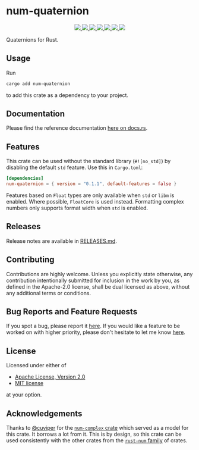 # num-quaternion

<p align="center">
  <a href="https://github.com/ralphtandetzky/num-quaternion/actions">
    <img src="https://img.shields.io/github/actions/workflow/status/ralphtandetzky/num-quaternion/cargo_build_and_test.yml?branch=master" />
  </a>
  <a href="https://docs.rs/num-quaternion/latest/num-quaternion/">
    <img src="https://img.shields.io/docsrs/num-quaternion" />
  </a>
  <a href="https://crates.io/crates/num-quaternion">
    <img src="https://img.shields.io/crates/d/num-quaternion" />
  </a>
  <a href="https://choosealicense.com/licenses/mit/">
    <img src="https://img.shields.io/badge/license-MIT-blue" />
  </a>
  <a href="https://choosealicense.com/licenses/apache-2.0/">
    <img src="https://img.shields.io/badge/license-Apache_2.0-blue" />
  </a>
  <a href="https://crates.io/crates/num-quaternion">
    <img src="https://img.shields.io/crates/v/num-quaternion" />
  </a>
  <a href="https://github.com/ralphtandetzky/num-quaternion/graphs/contributors">
    <img src="https://img.shields.io/github/contributors/ralphtandetzky/num-quaternion" />
  </a>
</p>

Quaternions for Rust.


## Usage

Run
```bash
cargo add num-quaternion
```
to add this crate as a dependency to your project.

## Documentation

Please find the reference documentation [here on docs.rs](https://docs.rs/num-quaternion/latest/num-quaternion/).


## Features

This crate can be used without the standard library (`#![no_std]`) by disabling
the default `std` feature. Use this in `Cargo.toml`:

```toml
[dependencies]
num-quaternion = { version = "0.1.1", default-features = false }
```

Features based on `Float` types are only available when `std` or `libm` is
enabled. Where possible, `FloatCore` is used instead.  Formatting complex
numbers only supports format width when `std` is enabled.


## Releases

Release notes are available in [RELEASES.md](RELEASES.md).


## Contributing

Contributions are highly welcome. Unless you explicitly state otherwise, 
any contribution intentionally submitted for inclusion in the work by you, 
as defined in the Apache-2.0 license, shall be dual licensed as above, 
without any additional terms or conditions.


## Bug Reports and Feature Requests

If you spot a bug, please report it 
[here](https://github.com/ralphtandetzky/num-quaternion/issues). 
If you would like a feature to be worked on with higher priority, 
please don't hesitate to let me know 
[here](https://github.com/ralphtandetzky/num-quaternion/issues).


## License

Licensed under either of

 * [Apache License, Version 2.0](http://www.apache.org/licenses/LICENSE-2.0)
 * [MIT license](http://opensource.org/licenses/MIT)

at your option.


## Acknowledgements

Thanks to [@cuviper](https://github.com/cuviper) for the 
[`num-complex` crate](https://crates.io/crates/num-complex) which served
as a model for this crate. It borrows a lot from it. This is by design, 
so this crate can be used consistently with the other crates from the 
[`rust-num` family](https://github.com/rust-num) of crates.
